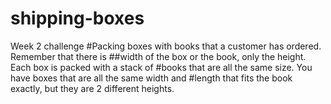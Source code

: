 # shipping-boxes
Week 2 challenge
#Packing boxes with books that a customer has ordered. Remember that there is
##width of the box or the book, only the height. Each box is packed with a stack of
#books that are all the same size. You have boxes that are all the same width and
#length that fits the book exactly, but they are 2 different heights.
